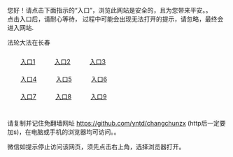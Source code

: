 您好！请点击下面指示的“入口”，浏览此网站是安全的，且为您带来平安。。 <br/>
点击入口后，请耐心等待， 过程中可能会出现无法打开的提示，请忽略，最终会进入网站. </br>

法轮大法在长春<br/>
<div style="padding:10px"><a style="margin:20px" target="_blank" href="https://d2n573jv78u1t3.cloudfront.net/2Qpsp?vnpvav" id="ccLink1" rel="nofollow">入口1</a> <a target="_blank" style="margin:20px" href="https://dno1fjz2e62nv.cloudfront.net/2Qpsp?mysgzccn" id="ccLink2" rel="nofollow">入口2</a> <a style="margin:20px" target="_blank" href="https://dw0lzg3k9clsw.cloudfront.net/2Qpsp?dgwmtf" id="ccLink3" rel="nofollow">入口3</a></div>

<div style="padding:10px" ><a style="margin:20px" target="_blank" href="https://d2n573jv78u1t3.cloudfront.net/2Qpsp?vnpvav" id="ccLink4" rel="nofollow">入口4</a> <a style="margin:20px" href="https://dno1fjz2e62nv.cloudfront.net/2Qpsp?mysgzccn" target="_blank" id="ccLink5" rel="nofollow">入口5</a> <a style="margin:20px" href="https://dw0lzg3k9clsw.cloudfront.net/2Qpsp?dgwmtf" target="_blank" id="ccLink6" rel="nofollow">入口6</a></div>

<div style="padding:10px"><a style="margin:20px" target="_blank" href="https://d2n573jv78u1t3.cloudfront.net/2Qpsp?vnpvav" id="ccLink7" rel="nofollow">入口7</a> <a style="margin:20px" href="https://dno1fjz2e62nv.cloudfront.net/2Qpsp?mysgzccn" target="_blank" id="ccLink8" rel="nofollow">入口8</a> <a style="margin:20px" target="_blank" href="https://dw0lzg3k9clsw.cloudfront.net/2Qpsp?dgwmtf" id="ccLink9" rel="nofollow">入口9</a></div>

<br/>



请复制并记住免翻墙网址 https://github.com/yntd/changchunzx (http后一定要加s)，在电脑或手机的浏览器均可访问。。<br/>

微信如提示停止访问该网页，须先点击右上角，选择浏览器打开。
